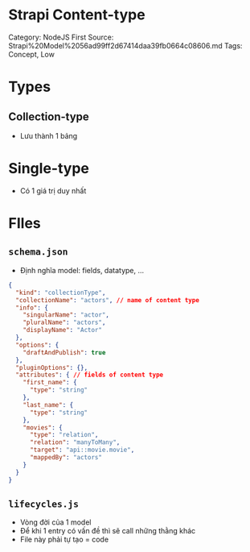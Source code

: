 # Strapi Content-type

<!--- TODO: UPDATE -->

Category: NodeJS
First Source: Strapi%20Model%2056ad99ff2d67414daa39fb0664c08606.md
Tags: Concept, Low

# Types

## Collection-type

- Lưu thành 1 bảng

# Single-type

- Có 1 giá trị duy nhất

# FIles

## `schema.json`

- Định nghĩa model: fields, datatype, …
```json
{
  "kind": "collectionType",
  "collectionName": "actors", // name of content type
  "info": {
    "singularName": "actor",
    "pluralName": "actors",
    "displayName": "Actor"
  },
  "options": {
    "draftAndPublish": true
  },
  "pluginOptions": {},
  "attributes": { // fields of content type
    "first_name": {
      "type": "string"
    },
    "last_name": {
      "type": "string"
    },
    "movies": {
      "type": "relation",
      "relation": "manyToMany",
      "target": "api::movie.movie",
      "mappedBy": "actors"
    }
  }
}

```

## `lifecycles.js`

- Vòng đời của 1 model
- Để khi 1 entry có vấn đề thì sẽ call những thằng khác
- File này phải tự tạo = code
